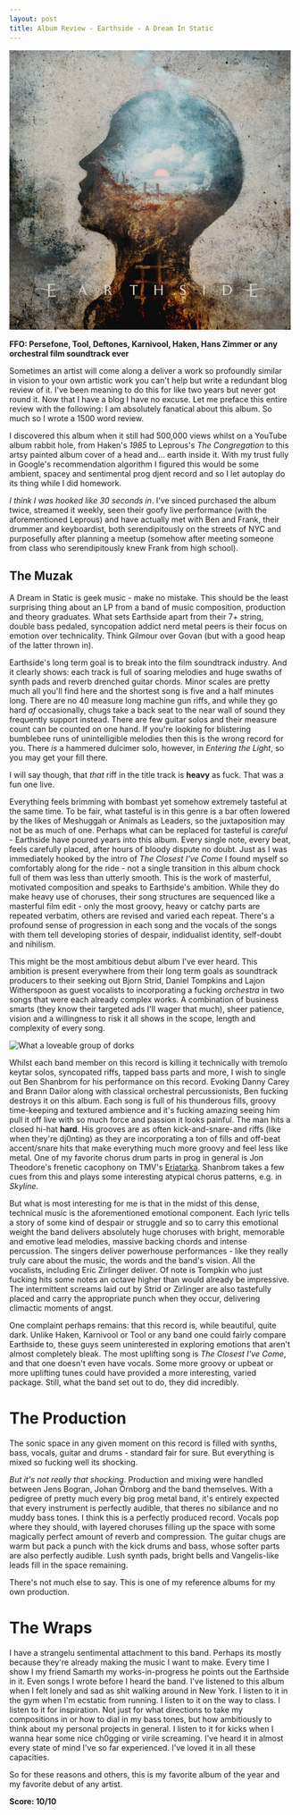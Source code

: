 ```yaml
---
layout: post
title: Album Review - Earthside - A Dream In Static
---
```


![A Dream in Static Album Cover](/images/covers/earthside-cover.png "A Dream in Static Album Cover")

**FFO: Persefone, Tool, Deftones, Karnivool, Haken, Hans Zimmer or any orchestral film soundtrack ever**

Sometimes an artist will come along a deliver a work so profoundly similar in vision to your own artistic work you can't help but write a redundant blog review of it. I've been meaning to do this for like two years but never got round it. Now that I have a blog I have no excuse. Let me preface this entire review with the following: I am absolutely fanatical about this album. So much so I wrote a 1500 word review.

I discovered this album when it still had 500,000 views whilst on a YouTube album rabbit hole, from Haken's *1985* to Leprous's *The Congregation* to this artsy painted album cover of a head and... earth inside it. With my trust fully in Google's recommendation algorithm I figured this would be some ambient, spacey and sentimental prog djent record and so I let autoplay do its thing while I did homework.

*I think I was hooked like 30 seconds in*. I've sinced purchased the album twice, streamed it weekly, seen their goofy live performance (with the aforementioned Leprous) and have actually met with Ben and Frank, their drummer and keyboardist, both serendipitously on the streets of NYC and purposefully after planning a meetup (somehow after meeting someone from class who serendipitously knew Frank from high school).

## The Muzak 

A Dream in Static is geek music - make no mistake. This should be the least surprising thing about an LP from a band of music composition, production and theory graduates. What sets Earthside apart from their 7+ string, double bass pedaled, syncopation addict nerd metal peers is their focus on emotion over technicality. Think Gilmour over Govan (but with a good heap of the latter thrown in).

Earthside's long term goal is to break into the film soundtrack industry. And it clearly shows: each track is full of soaring melodies and huge swaths of synth pads and reverb drenched guitar chords. Minor scales are pretty much all you'll find here and the shortest song is five and a half minutes long. There are no 40 measure long machine gun riffs, and while they go hard *af* occasionally, chugs take a back seat to the near wall of sound they frequently support instead. There are few guitar solos and their measure count can be counted on one hand. If you're looking for blistering bumblebee runs of unintelligible melodies then this is the wrong record for you. There *is* a hammered dulcimer solo, however, in *Entering the Light*, so you may get your fill there.

I will say though, that *that* riff in the title track is **heavy** as fuck. That was a fun one live.

Everything feels brimming with bombast yet somehow extremely tasteful at the same time. To be fair, what tasteful is in this genre is a bar often lowered by the likes of Meshuggah or Animals as Leaders, so the juxtaposition may not be as much of one. Perhaps what can be replaced for tasteful is *careful* - Earthside have poured years into this album. Every single note, every beat, feels carefully placed, after hours of bloody dispute no doubt. Just as I was immediately hooked by the intro of *The Closest I've Come* I found myself so comfortably along for the ride - not a single transition in this album chock full of them was less than utterly smooth. This is the work of masterful, motivated composition and speaks to Earthside's ambition. While they do make heavy use of choruses, their song structures are sequenced like a masterful film edit - only the most groovy, heavy or catchy parts are repeated verbatim, others are revised and varied each repeat. There's a profound sense of progression in each song and the vocals of the songs with them tell developing stories of despair, indidualist identity, self-doubt and nihilism.

This might be the most ambitious debut album I've ever heard. This ambition is present everywhere from their long term goals as soundtrack producers to their seeking out Bjorn Strid, Daniel Tompkins and Lajon Witherspoon as guest vocalists to incorporating a fucking *orchestra* in two songs that were each already complex works. A combination of business smarts (they know their targeted ads I'll wager that much), sheer patience, vision and a willingness to risk it all shows in the scope, length and complexity of every song.

![What a loveable group of dorks](/images/earthside-band.png "What a loveable group of dorks")

Whilst each band member on this record is killing it technically with tremolo keytar solos, syncopated riffs, tapped bass parts and more, I wish to single out Ben Shanbrom for his performance on this record. Evoking Danny Carey and Brann Dailor along with classical orchestral percussionists, Ben fucking destroys it on this album. Each song is full of his thunderous fills, groovy time-keeping and textured ambience and it's fucking amazing seeing him pull it off live with so much force and passion it looks painful. The man hits a closed hi-hat **hard**. His grooves are as often kick-and-snare-and riffs (like when they're dj0nting) as they are incorporating a ton of fills and off-beat accent/snare hits that make everything much more groovy and feel less like metal. One of my favorite chorus drum parts in prog in general is Jon Theodore's frenetic cacophony on TMV's [Eriatarka](https://youtu.be/opgtte4gzkE?t=1m22s). Shanbrom takes a few cues from this and plays some interesting atypical chorus patterns, e.g. in *Skyline*. 

But what is most interesting for me is that in the midst of this dense, technical music is the aforementioned emotional component. Each lyric tells a story of some kind of despair or struggle and so to carry this emotional weight the band delivers absolutely huge choruses with bright, memorable and emotive lead melodies, massive backing chords and intense percussion. The singers deliver powerhouse performances - like they really truly care about the music, the words and the band's vision. All the vocalists, including Eric Zirlinger deliver. Of note is Tompkin who just fucking hits some notes an octave higher than would already be impressive. The intermittent screams laid out by Strid or Zirlinger are also tastefully placed and carry the appropriate punch when they occur, delivering climactic moments of angst.

One complaint perhaps remains: that this record is, while beautiful, quite dark. Unlike Haken, Karnivool or Tool or any band one could fairly compare Earthside to, these guys seem uninterested in exploring emotions that aren't almost completely bleak. The most uplifting song is *The Closest I've Come*, and that one doesn't even have vocals. Some more groovy or upbeat or more uplifting tunes could have provided a more interesting, varied package. Still, what the band set out to do, they did incredibly.

# The Production

The sonic space in any given moment on this record is filled with synths, bass, vocals, guitar and drums - standard fair for sure. But everything is mixed so fucking well its shocking. 

*But it's not really that shocking*. Production and mixing were handled between Jens Bogran, Johan Örnborg and the band themselves. With a pedigree of pretty much every big prog metal band, it's entirely expected that every instrument is perfectly audible, that theres no sibilance and no muddy bass tones. I think this is a perfectly produced record. Vocals pop where they should, with layered choruses filling up the space with some magically perfect amount of reverb and compression. The guitar chugs are warm but pack a punch with the kick drums and bass, whose softer parts are also perfectly audible. Lush synth pads, bright bells and Vangelis-like leads fill in the space remaining. 

There's not much else to say. This is one of my reference albums for my own production. 

# The Wraps

I have a strangelu sentimental attachment to this band. Perhaps its mostly because they're already making the music I want to make. Every time I show I my friend Samarth my works-in-progress he points out the Earthside in it. Even songs I wrote before I heard the band. I've listened to this album when I felt lonely and sad as shit walking around in New York. I listen to it in the gym when I'm ecstatic from running. I listen to it on the way to class. I listen to it for inspiration. Not just for what directions to take my compositions in or how to dial in my bass tones, but how ambitiously to think about my personal projects in general. I listen to it for kicks when I wanna hear some nice ch0gging or virile screaming. I've heard it in almost every state of mind I've so far experienced. I've loved it in all these capacities.

So for these reasons and others, this is my favorite album of the year and my favorite debut of any artist.

**Score: 10/10**


